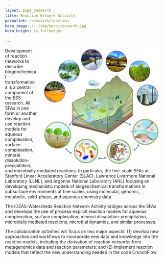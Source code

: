 ```yaml
---
layout: page_research
title: Reaction Network Activity 
permalink: /research/reaction
hero_image: /../img/hero_research.jpg
hero_height: is_fullheight

---
```


<img width="400" src="/../img/fine_scale.png" align="right">

Development of reaction networks to describe biogeochemical transformations is a central component of the ESS research. All SFAs in one form or another develop and use reaction models for aqueous complexation, surface complexation, mineral dissolution-precipitation, and microbially mediated reactions. In particular, the fine-scale SFAs at Stanford Linear Acceleratory Center (SLAC), Lawrence Livermore National Laboratory (LLNL), and Argonne National Laboratory (ANL) focusing on developing mechanistic models of biogeochemical transformations in subsurface environments at fine scales, using molecular, genomic, metabolic, solid-phase, and aqueous chemistry data.

The IDEAS-Watersheds Reaction Network Activity bridges across the SFAs and develops the use of process-explicit reaction models for aqueous complexation, surface complexation, mineral dissolution-precipitation, microbially mediated reactions, microbial dynamics, and similar processes.

The collaboration activities will focus on two major aspects: (1) develop new approaches and workflows to incorporate new data and knowledge into the reaction models, including the derivation of reaction networks from metagenomics data and reaction parameters; and (2) implement reaction models that reflect the new understanding needed in the code CrunchFlow.
